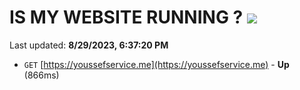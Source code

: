# IS MY WEBSITE RUNNING ? [![](https://img.shields.io/static/v1?label=Sponsor&message=%E2%9D%A4&logo=GitHub&color=%23fe8e86)](https://github.com/sponsors/<username>)

Last updated: **8/29/2023, 6:37:20 PM**

- `GET` [https://youssefservice.me](https://youssefservice.me) - **Up** (866ms)
